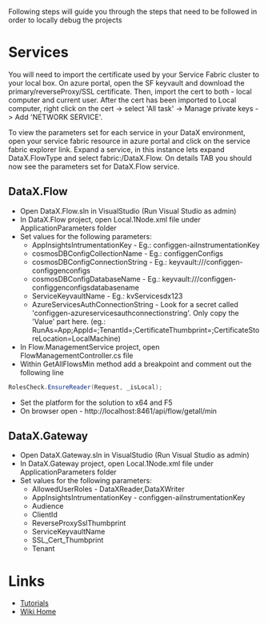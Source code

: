 Following steps will guide you through the steps that need to be followed in order to locally debug the projects

# Services
You will need to import the certificate used by your Service Fabric cluster to your local box. On azure portal, open the SF keyvault and download the primary/reverseProxy/SSL certificate. Then, import the cert to both - local computer and current user. After the cert has been imported to Local computer, right click on the cert -> select 'All task' -> Manage private keys -> Add 'NETWORK SERVICE'.

To view the parameters set for each service in your DataX environment, open your service fabric resource in azure portal and click on the service fabric explorer link. Expand a service, in this instance lets expand DataX.FlowType and select fabric:/DataX.Flow. On details TAB you should now see the parameters set for DataX.Flow service.

## DataX.Flow
* Open DataX.Flow.sln in VisualStudio (Run Visual Studio as admin)
* In DataX.Flow project, open Local.1Node.xml file under ApplicationParameters folder
* Set values for the following parameters:
  * AppInsightsIntrumentationKey - Eg.: configgen-aiInstrumentationKey
  * cosmosDBConfigCollectionName - Eg.: configgenConfigs
  * cosmosDBConfigConnectionString - Eg.: keyvault://<your services keyvault name>/configgen-configgenconfigs
  * cosmosDBConfigDatabaseName - Eg.: keyvault://<your services keyvault name>/configgen-configgenconfigsdatabasename
  * ServiceKeyvaultName - Eg.: kvServicesdx123
  * AzureServicesAuthConnectionString - Look for a secret called 'configgen-azureservicesauthconnectionstring'. Only copy the 'Value' part here. (eg.: RunAs=App;AppId=<some GUID>;TenantId=<some GUID>;CertificateThumbprint=<Cert Thumbprint>;CertificateStoreLocation=LocalMachine)
* In Flow.ManagementService project, open FlowManagementController.cs file
* Within GetAllFlowsMin method add a breakpoint and comment out the following line
```C#
RolesCheck.EnsureReader(Request, _isLocal);
```
* Set the platform for the solution to x64 and F5
* On browser open - http://localhost:8461/api/flow/getall/min

## DataX.Gateway
* Open DataX.Gateway.sln in VisualStudio (Run Visual Studio as admin)
* In DataX.Gateway project, open Local.1Node.xml file under ApplicationParameters folder
* Set values for the following parameters:
  * AllowedUserRoles - DataXReader,DataXWriter
  * AppInsightsIntrumentationKey - configgen-aiInstrumentationKey
  * Audience
  * ClientId
  * ReverseProxySslThumbprint
  * ServiceKeyvaultName
  * SSL_Cert_Thumbprint
  * Tenant

# Links
* [Tutorials](Tutorials)
* [Wiki Home](Home) 